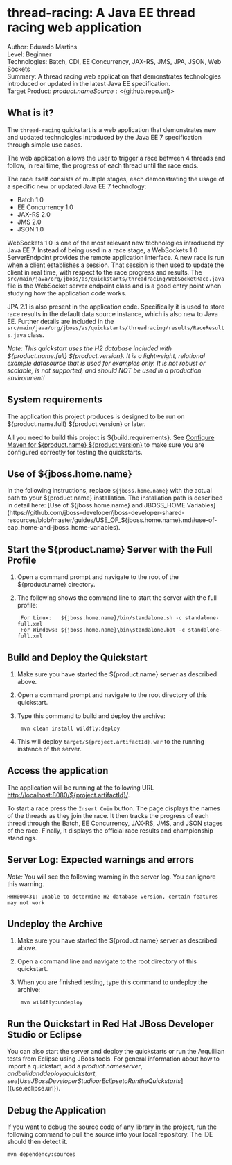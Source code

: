 thread-racing: A Java EE thread racing web application
===================================================
Author: Eduardo Martins  
Level: Beginner  
Technologies: Batch, CDI, EE Concurrency, JAX-RS, JMS, JPA, JSON, Web Sockets  
Summary: A thread racing web application that demonstrates technologies introduced or updated in the latest Java EE specification.  
Target Product: ${product.name}  
Source: <${github.repo.url}>  

What is it?
-----------

The `thread-racing` quickstart is a web application that demonstrates new and updated technologies introduced by the Java EE 7 specification through simple use cases.

The web application allows the user to trigger a race between 4 threads and follow, in real time, the progress of each thread until the race ends.

The race itself consists of multiple stages, each demonstrating the usage of a specific new or updated Java EE 7 technology:

 * Batch 1.0
 * EE Concurrency 1.0
 * JAX-RS 2.0
 * JMS 2.0
 * JSON 1.0

WebSockets 1.0 is one of the most relevant new technologies introduced by Java EE 7. Instead of being used in a race stage, a WebSockets 1.0 ServerEndpoint provides the remote application interface.
A new race is run when a client establishes a session. That session is then used to update the client in real time, with respect to the race progress and results. The `src/main/java/org/jboss/as/quickstarts/threadracing/WebSocketRace.java` file is the WebSocket server endpoint class and is a good entry point when studying how the application code works.

JPA 2.1 is also present in the application code. Specifically it is used to store race results in the default data source instance, which is also new to Java EE. Further details are included in the `src/main/java/org/jboss/as/quickstarts/threadracing/results/RaceResults.java` class.

_Note: This quickstart uses the H2 database included with ${product.name.full} ${product.version}. It is a lightweight, relational example datasource that is used for examples only. It is not robust or scalable, is not supported, and should NOT be used in a production environment!_


System requirements
-------------------

The application this project produces is designed to be run on ${product.name.full} ${product.version} or later. 

All you need to build this project is ${build.requirements}. See [Configure Maven for ${product.name} ${product.version}](https://github.com/jboss-developer/jboss-developer-shared-resources/blob/master/guides/CONFIGURE_MAVEN_JBOSS_EAP7.md#configure-maven-to-build-and-deploy-the-quickstarts) to make sure you are configured correctly for testing the quickstarts.

 
Use of ${jboss.home.name}
---------------

In the following instructions, replace `${jboss.home.name}` with the actual path to your ${product.name} installation. The installation path is described in detail here: [Use of ${jboss.home.name} and JBOSS_HOME Variables](https://github.com/jboss-developer/jboss-developer-shared-resources/blob/master/guides/USE_OF_${jboss.home.name}.md#use-of-eap_home-and-jboss_home-variables).


Start the ${product.name} Server with the Full Profile
---------------

1. Open a command prompt and navigate to the root of the ${product.name} directory.
2. The following shows the command line to start the server with the full profile:

        For Linux:   ${jboss.home.name}/bin/standalone.sh -c standalone-full.xml
        For Windows: ${jboss.home.name}\bin\standalone.bat -c standalone-full.xml

 
Build and Deploy the Quickstart
-------------------------

1. Make sure you have started the ${product.name} server as described above.
2. Open a command prompt and navigate to the root directory of this quickstart.
3. Type this command to build and deploy the archive:

        mvn clean install wildfly:deploy

4. This will deploy `target/${project.artifactId}.war` to the running instance of the server.


Access the application 
---------------------

The application will be running at the following URL <http://localhost:8080/${project.artifactId}/>. 

To start a race press the `Insert Coin` button. The page displays the names of the threads as they join the race. It then tracks the progress of each thread through the Batch, EE Concurrency, JAX-RS, JMS, and JSON stages of the race. Finally, it displays the official race results and championship standings.


Server Log: Expected warnings and errors
-----------------------------------

_Note:_ You will see the following warning in the server log. You can ignore this warning.

    HHH000431: Unable to determine H2 database version, certain features may not work


Undeploy the Archive
--------------------

1. Make sure you have started the ${product.name} server as described above.
2. Open a command line and navigate to the root directory of this quickstart.
3. When you are finished testing, type this command to undeploy the archive:

        mvn wildfly:undeploy


Run the Quickstart in Red Hat JBoss Developer Studio or Eclipse
-------------------------------------
You can also start the server and deploy the quickstarts or run the Arquillian tests from Eclipse using JBoss tools. For general information about how to import a quickstart, add a ${product.name} server, and build and deploy a quickstart, see [Use JBoss Developer Studio or Eclipse to Run the Quickstarts](${use.eclipse.url}). 


Debug the Application
------------------------------------

If you want to debug the source code of any library in the project, run the following command to pull the source into your local repository. The IDE should then detect it.

    mvn dependency:sources
   

